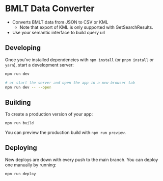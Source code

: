# BMLT Data Converter

- Converts BMLT data from JSON to CSV or KML
  - Note that export of KML is only supported with GetSearchResults.
- Use your semantic interface to build query url

## Developing

Once you've installed dependencies with `npm install` (or `pnpm install` or `yarn`), start a development server:

```bash
npm run dev

# or start the server and open the app in a new browser tab
npm run dev -- --open
```

## Building

To create a production version of your app:

```bash
npm run build
```

You can preview the production build with `npm run preview`.

## Deploying

New deploys are down with every push to the main branch. You can deploy one manually by running:

```bash
npm run deploy
```
